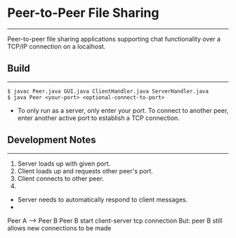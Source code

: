 # Peer-to-Peer File Sharing
---
Peer-to-peer file sharing applications supporting chat functionality over a TCP/IP connection on a localhost. 

## Build
---
```
$ javac Peer.java GUI.java ClientHandler.java ServerHandler.java
$ java Peer <your-port> <optional-connect-to-port>
```
- To only run as a server, only enter your port. To connect to another peer, enter another active port to establish a TCP connection.

## Development Notes
---
1. Server loads up with given port.
2. Client loads up and requests other peer's port.
3. Client connects to other peer. 
4. 

- Server needs to automatically respond to client messages.
- 


Peer A  -->  Peer B
Peer B start client-server tcp connection
But: peer B still allows new connections to be made